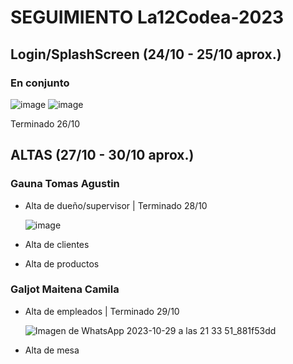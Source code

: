 # SEGUIMIENTO La12Codea-2023

## Login/SplashScreen (24/10 - 25/10 aprox.)
### En conjunto
![image](https://github.com/galjotmaitena/La12Codea-2023/assets/86839503/da53f25f-1449-4e33-9d81-a84fa7d69bf2)    ![image](https://github.com/galjotmaitena/La12Codea-2023/assets/86839503/1053be6a-b56f-4f15-a854-abe50cccea72)


Terminado 26/10

## ALTAS (27/10 - 30/10 aprox.)
### Gauna Tomas Agustin
* Alta de dueño/supervisor | Terminado 28/10
  
  ![image](https://github.com/galjotmaitena/La12Codea-2023/assets/86839503/e7870fc5-cff1-47bc-b791-a9534d32bb3b)
* Alta de clientes 
* Alta de productos

### Galjot Maitena Camila
* Alta de empleados | Terminado 29/10

  ![Imagen de WhatsApp 2023-10-29 a las 21 33 51_881f53dd](https://github.com/galjotmaitena/La12Codea-2023/assets/86839503/316b5e8f-5928-49a4-aabf-902d06a5c4cb)
* Alta de mesa
